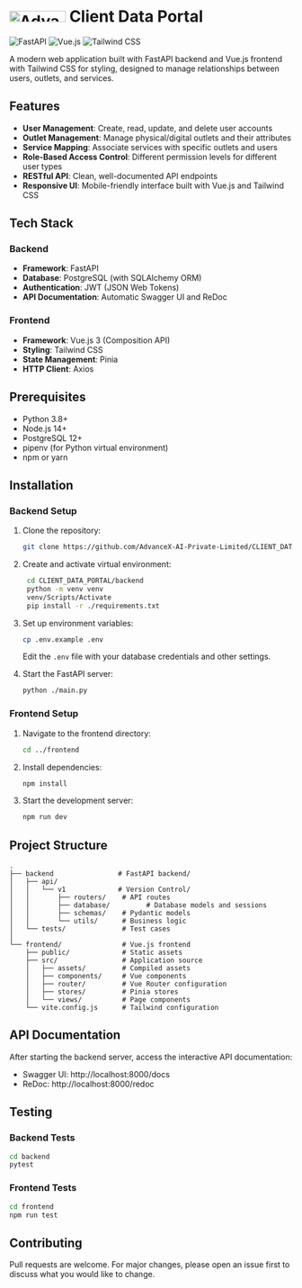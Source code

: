 # <img src="https://advancex.ai/wp-content/uploads/2024/11/logo-advancex.png" width="100" height="20" alt="AdvanceX" /> Client Data Portal

![FastAPI](https://img.shields.io/badge/FastAPI-005571?style=for-the-badge&logo=fastapi) ![Vue.js](https://img.shields.io/badge/Vue.js-35495E?style=for-the-badge&logo=vuedotjs&logoColor=4FC08D) ![Tailwind CSS](https://img.shields.io/badge/Tailwind_CSS-38B2AC?style=for-the-badge&logo=tailwind-css&logoColor=white)

A modern web application built with FastAPI backend and Vue.js frontend with Tailwind CSS for styling, designed to manage relationships between users, outlets, and services.

## Features

- **User Management**: Create, read, update, and delete user accounts
- **Outlet Management**: Manage physical/digital outlets and their attributes
- **Service Mapping**: Associate services with specific outlets and users
- **Role-Based Access Control**: Different permission levels for different user types
- **RESTful API**: Clean, well-documented API endpoints
- **Responsive UI**: Mobile-friendly interface built with Vue.js and Tailwind CSS

## Tech Stack

### Backend
- **Framework**: FastAPI
- **Database**: PostgreSQL (with SQLAlchemy ORM)
- **Authentication**: JWT (JSON Web Tokens)
- **API Documentation**: Automatic Swagger UI and ReDoc

### Frontend
- **Framework**: Vue.js 3 (Composition API)
- **Styling**: Tailwind CSS
- **State Management**: Pinia
- **HTTP Client**: Axios

## Prerequisites

- Python 3.8+
- Node.js 14+
- PostgreSQL 12+
- pipenv (for Python virtual environment)
- npm or yarn

## Installation

### Backend Setup

1. Clone the repository:
   ```bash
   git clone https://github.com/AdvanceX-AI-Private-Limited/CLIENT_DATA_PORTAL.git
   ```

2. Create and activate virtual environment:
   ```bash
    cd CLIENT_DATA_PORTAL/backend
    python -m venv venv
    venv/Scripts/Activate
    pip install -r ./requirements.txt
   ```

3. Set up environment variables:
   ```bash
   cp .env.example .env
   ```
   Edit the `.env` file with your database credentials and other settings.

4. Start the FastAPI server:
   ```bash
   python ./main.py
   ```

### Frontend Setup

1. Navigate to the frontend directory:
   ```bash
   cd ../frontend
   ```

2. Install dependencies:
   ```bash
   npm install
   ```

3. Start the development server:
   ```bash
   npm run dev
   ```

## Project Structure

```
.
├── backend                # FastAPI backend/
│   ├── api/
│   │   └── v1             # Version Control/
│   │       ├── routers/    # API routes
│   │       ├── database/         # Database models and sessions
│   │       ├── schemas/    # Pydantic models
│   │       └── utils/      # Business logic
│   └── tests/              # Test cases
│
└── frontend/               # Vue.js frontend
    ├── public/             # Static assets
    ├── src/                # Application source
    │   ├── assets/         # Compiled assets
    │   ├── components/     # Vue components
    │   ├── router/         # Vue Router configuration
    │   ├── stores/         # Pinia stores
    │   └── views/          # Page components
    └── vite.config.js      # Tailwind configuration
```

## API Documentation

After starting the backend server, access the interactive API documentation:

- Swagger UI: http://localhost:8000/docs
- ReDoc: http://localhost:8000/redoc

## Testing

### Backend Tests
```bash
cd backend
pytest
```

### Frontend Tests
```bash
cd frontend
npm run test
```

## Contributing

Pull requests are welcome. For major changes, please open an issue first to discuss what you would like to change.

